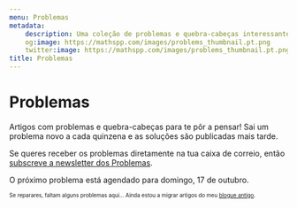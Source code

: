 ```yaml
---
menu: Problemas
metadata:
    description: Uma coleção de problemas e quebra-cabeças interessantes, com um problema novo a cada quinze dias.
    og:image: https://mathspp.com/images/problems_thumbnail.pt.png
    twitter:image: https://mathspp.com/images/problems_thumbnail.pt.png
title: Problemas
---
```


# Problemas

Artigos com problemas e quebra-cabeças para te pôr a pensar! Sai um problema novo a cada quinzena e as soluções são publicadas mais tarde.

Se queres receber os problemas diretamente na tua caixa de correio, então [subscreve a newsletter dos Problemas](https://mathspp.com/subscribe).

O próximo problema está agendado para domingo, 17 de outubro.

<sub><sup>Se reparares, faltam alguns problemas aqui... Ainda estou a migrar artigos do meu [blogue antigo](http://mathspp.blogspot.com).</sup></sub>
